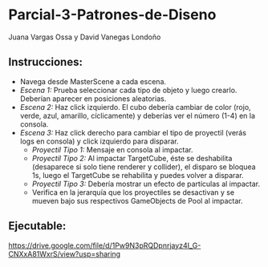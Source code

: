 # Parcial-3-Patrones-de-Diseno

Juana Vargas Ossa y David Vanegas Londoño

## Instrucciones:

 - Navega desde MasterScene a cada escena.
 - *Escena 1:* Prueba seleccionar cada tipo de objeto y luego crearlo. Deberían aparecer en posiciones aleatorias.
 - *Escena 2:* Haz click izquierdo. El cubo debería cambiar de color (rojo, verde, azul, amarillo, cíclicamente) y deberías ver el número (1-4) en la consola.
 - *Escena 3:* Haz click derecho para cambiar el tipo de proyectil (verás logs en consola) y click izquierdo para disparar.
   + *Proyectil Tipo 1:* Mensaje en consola al impactar.
   + *Proyectil Tipo 2:* Al impactar TargetCube, éste se deshabilita (desaparece si solo tiene renderer y collider), el disparo se bloquea 1s, luego el TargetCube se rehabilita y puedes volver a disparar.
   + *Proyectil Tipo 3:* Debería mostrar un efecto de partículas al impactar.
   + Verifica en la jerarquía que los proyectiles se desactivan y se mueven bajo sus respectivos GameObjects de Pool al impactar.

## Ejecutable:

https://drive.google.com/file/d/1Pw9N3pRQDpnrjayz4I_G-CNXxA81WxrS/view?usp=sharing
